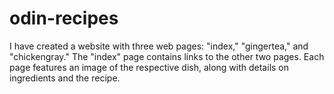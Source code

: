 # odin-recipes
I have created a website with three web pages: "index," "gingertea," and "chickengray." The "index" page contains links to the other two pages. Each page features an image of the respective dish, along with details on ingredients and the recipe.
